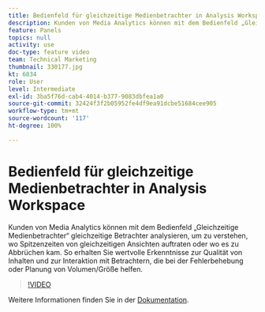 ```yaml
---
title: Bedienfeld für gleichzeitige Medienbetrachter in Analysis Workspace
description: Kunden von Media Analytics können mit dem Bedienfeld „Gleichzeitige Medienbetrachter“ gleichzeitige Betrachter analysieren, um zu verstehen, wo Spitzenzeiten von gleichzeitigen Ansichten auftraten oder wo es zu Abbrüchen kam. So erhalten Sie wertvolle Erkenntnisse zur Qualität von Inhalten und zur Interaktion mit Betrachtern, die bei der Fehlerbehebung oder Planung von Volumen/Größe helfen.
feature: Panels
topics: null
activity: use
doc-type: feature video
team: Technical Marketing
thumbnail: 330177.jpg
kt: 6834
role: User
level: Intermediate
exl-id: 3ba5f76d-cab4-4014-b377-9083dbfea1a0
source-git-commit: 32424f3f2b05952fe4df9ea91dcbe51684cee905
workflow-type: tm+mt
source-wordcount: '117'
ht-degree: 100%

---
```


# Bedienfeld für gleichzeitige Medienbetrachter in Analysis Workspace

Kunden von Media Analytics können mit dem Bedienfeld „Gleichzeitige Medienbetrachter“ gleichzeitige Betrachter analysieren, um zu verstehen, wo Spitzenzeiten von gleichzeitigen Ansichten auftraten oder wo es zu Abbrüchen kam. So erhalten Sie wertvolle Erkenntnisse zur Qualität von Inhalten und zur Interaktion mit Betrachtern, die bei der Fehlerbehebung oder Planung von Volumen/Größe helfen.

>[!VIDEO](https://video.tv.adobe.com/v/330177/?quality=12&learn=on)

Weitere Informationen finden Sie in der [Dokumentation](https://experienceleague.adobe.com/docs/analytics/analyze/analysis-workspace/panels/media-concurrent-viewers.html?lang=de#analysis-workspace).
